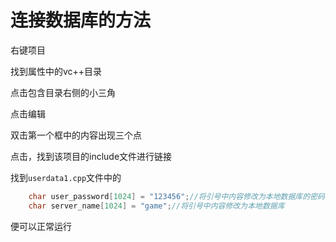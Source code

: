 # 连接数据库的方法

右键项目

找到属性中的vc++目录

点击包含目录右侧的小三角

点击编辑

双击第一个框中的内容出现三个点

点击，找到该项目的include文件进行链接



找到`userdata1.cpp`文件中的

```cpp
	char user_password[1024] = "123456";//将引号中内容修改为本地数据库的密码
	char server_name[1024] = "game";//将引号中内容修改为本地数据库
```



便可以正常运行